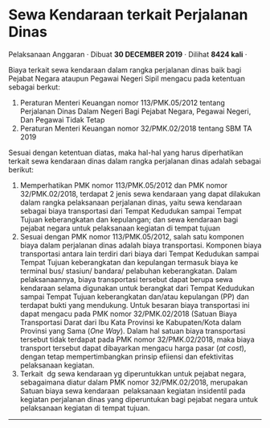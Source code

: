 Sewa Kendaraan terkait Perjalanan Dinas
=======================================

Pelaksanaan Anggaran · Dibuat **30 DECEMBER 2019** · Dilihat **8424 kali** ·

Biaya terkait sewa kendaraan dalam rangka perjalanan dinas baik bagi Pejabat Negara ataupun Pegawai Negeri Sipil mengacu pada ketentuan sebagai berkut:  

1.  Peraturan Menteri Keuangan nomor 113/PMK.05/2012 tentang  Perjalanan Dinas Dalam Negeri Bagi Pejabat Negara, Pegawai Negeri, Dan Pegawai Tidak Tetap
2.  Peraturan Menteri Keuangan nomor 32/PMK.02/2018 tentang SBM TA 2019

Sesuai dengan ketentuan diatas, maka hal-hal yang harus diperhatikan terkait sewa kendaraan dinas dalam rangka perjalanan dinas adalah sebagai berikut:

1.  Memperhatikan PMK nomor 113/PMK.05/2012 dan PMK nomor 32/PMK.02/2018, terdapat 2 jenis sewa kendaraan yang dapat dilakukan dalam rangka pelaksanaan perjalanan dinas, yaitu sewa kendaraan sebagai biaya transportasi dari Tempat Kedudukan sampai Tempat Tujuan keberangkatan dan kepulangan; dan sewa kendaraan bagi pejabat negara untuk pelaksanaan kegiatan di tempat tujuan
2.  Sesuai dengan PMK nomor 113/PMK.05/2012, salah satu komponen biaya dalam perjalanan dinas adalah biaya transportasi. Komponen biaya transportasi antara lain terdiri dari biaya dari Tempat Kedudukan sampai Tempat Tujuan keberangkatan dan kepulangan termasuk biaya ke terminal bus/ stasiun/ bandara/ pelabuhan keberangkatan. Dalam pelaksanaannya, biaya transportasi tersebut dapat berupa sewa kendaraan selama digunakan untuk berangkat dari Tempat Kedudukan sampai Tempat Tujuan keberangkatan dan/atau kepulangan (PP) dan terdapat bukti yang mendukung. Untuk besaran biaya transportasi ini dapat mengacu pada PMK nomor 32/PMK.02/2018 (Satuan Biaya Transportasi Darat dari Ibu Kata Provinsi ke Kabupaten/Kota dalam Provinsi yang Sama (_One Way_). Dalam hal satuan biaya transportasi tersebut tidak terdapat pada PMK nomor 32/PMK.02/2018, maka biaya transport tersebut dapat dibayarkan mengacu harga pasar (_at cost_), dengan tetap mempertimbangkan prinsip efiiensi dan efektivitas pelaksanaan kegiatan.
3.  Terkait  dg sewa kendaraan yg diperuntukkan untuk pejabat negara, sebagaimana diatur dalam PMK nomor 32/PMK.02/2018, merupakan Satuan biaya sewa kendaraan  pelaksanaan kegiatan insidentil pada kegiatan perjalanan dinas yang diperuntukan bagi pejabat negara untuk pelaksanaan kegiatan di tempat tujuan.

  
  
  

* * *